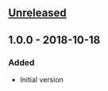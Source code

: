 ## [Unreleased]
## 1.0.0 - 2018-10-18
### Added
- Initial version

[Unreleased]: https://github.com/example/project/compare/1.0.0...HEAD
